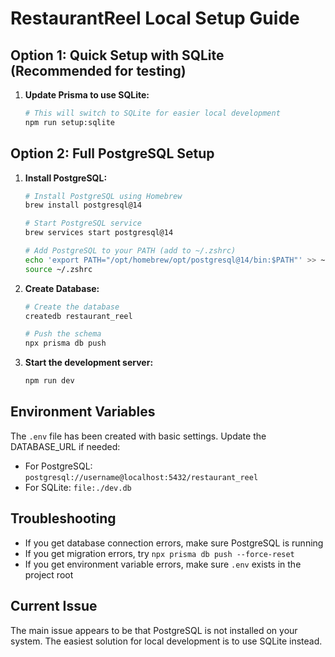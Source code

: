 # RestaurantReel Local Setup Guide

## Option 1: Quick Setup with SQLite (Recommended for testing)

1. **Update Prisma to use SQLite:**
   ```bash
   # This will switch to SQLite for easier local development
   npm run setup:sqlite
   ```

## Option 2: Full PostgreSQL Setup

1. **Install PostgreSQL:**
   ```bash
   # Install PostgreSQL using Homebrew
   brew install postgresql@14
   
   # Start PostgreSQL service
   brew services start postgresql@14
   
   # Add PostgreSQL to your PATH (add to ~/.zshrc)
   echo 'export PATH="/opt/homebrew/opt/postgresql@14/bin:$PATH"' >> ~/.zshrc
   source ~/.zshrc
   ```

2. **Create Database:**
   ```bash
   # Create the database
   createdb restaurant_reel
   
   # Push the schema
   npx prisma db push
   ```

3. **Start the development server:**
   ```bash
   npm run dev
   ```

## Environment Variables

The `.env` file has been created with basic settings. Update the DATABASE_URL if needed:

- For PostgreSQL: `postgresql://username@localhost:5432/restaurant_reel`
- For SQLite: `file:./dev.db`

## Troubleshooting

- If you get database connection errors, make sure PostgreSQL is running
- If you get migration errors, try `npx prisma db push --force-reset`
- If you get environment variable errors, make sure `.env` exists in the project root

## Current Issue

The main issue appears to be that PostgreSQL is not installed on your system. The easiest solution for local development is to use SQLite instead.